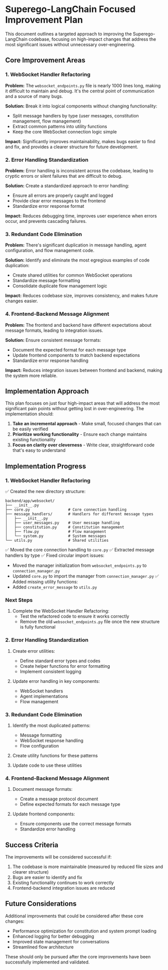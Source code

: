 # Superego-LangChain Focused Improvement Plan

This document outlines a targeted approach to improving the Superego-LangChain codebase, focusing on high-impact changes that address the most significant issues without unnecessary over-engineering.

## Core Improvement Areas

### 1. WebSocket Handler Refactoring

**Problem:** The `websocket_endpoints.py` file is nearly 1000 lines long, making it difficult to maintain and debug. It's the central point of communication and a source of many bugs.

**Solution:** Break it into logical components without changing functionality:
- Split message handlers by type (user messages, constitution management, flow management)
- Extract common patterns into utility functions
- Keep the core WebSocket connection logic simple

**Impact:** Significantly improves maintainability, makes bugs easier to find and fix, and provides a clearer structure for future development.

### 2. Error Handling Standardization

**Problem:** Error handling is inconsistent across the codebase, leading to cryptic errors or silent failures that are difficult to debug.

**Solution:** Create a standardized approach to error handling:
- Ensure all errors are properly caught and logged
- Provide clear error messages to the frontend
- Standardize error response format

**Impact:** Reduces debugging time, improves user experience when errors occur, and prevents cascading failures.

### 3. Redundant Code Elimination

**Problem:** There's significant duplication in message handling, agent configuration, and flow management code.

**Solution:** Identify and eliminate the most egregious examples of code duplication:
- Create shared utilities for common WebSocket operations
- Standardize message formatting
- Consolidate duplicate flow management logic

**Impact:** Reduces codebase size, improves consistency, and makes future changes easier.

### 4. Frontend-Backend Message Alignment

**Problem:** The frontend and backend have different expectations about message formats, leading to integration issues.

**Solution:** Ensure consistent message formats:
- Document the expected format for each message type
- Update frontend components to match backend expectations
- Standardize error response handling

**Impact:** Reduces integration issues between frontend and backend, making the system more reliable.

## Implementation Approach

This plan focuses on just four high-impact areas that will address the most significant pain points without getting lost in over-engineering. The implementation should:

1. **Take an incremental approach** - Make small, focused changes that can be easily verified
2. **Prioritize working functionality** - Ensure each change maintains existing functionality
3. **Focus on clarity over cleverness** - Write clear, straightforward code that's easy to understand

## Implementation Progress

### 1. WebSocket Handler Refactoring

✅ Created the new directory structure:
   ```
   backend/app/websocket/
   ├── __init__.py
   ├── core.py                 # Core connection handling
   ├── message_handlers/       # Handlers for different message types
   │   ├── __init__.py
   │   ├── user_messages.py    # User message handling
   │   ├── constitution.py     # Constitution management
   │   ├── flow.py             # Flow management
   │   └── system.py           # System messages
   └── utils.py                # Shared utilities
   ```

✅ Moved the core connection handling to `core.py`
✅ Extracted message handlers by type
✅ Fixed circular import issues:
   - Moved the manager initialization from `websocket_endpoints.py` to `connection_manager.py`
   - Updated `core.py` to import the manager from `connection_manager.py`
✅ Added missing utility functions:
   - Added `create_error_message` to `utils.py`

### Next Steps

1. Complete the WebSocket Handler Refactoring:
   - Test the refactored code to ensure it works correctly
   - Remove the old `websocket_endpoints.py` file once the new structure is fully functional

### 2. Error Handling Standardization

1. Create error utilities:
   - Define standard error types and codes
   - Create helper functions for error formatting
   - Implement consistent logging

2. Update error handling in key components:
   - WebSocket handlers
   - Agent implementations
   - Flow management

### 3. Redundant Code Elimination

1. Identify the most duplicated patterns:
   - Message formatting
   - WebSocket response handling
   - Flow configuration

2. Create utility functions for these patterns

3. Update code to use these utilities

### 4. Frontend-Backend Message Alignment

1. Document message formats:
   - Create a message protocol document
   - Define expected formats for each message type

2. Update frontend components:
   - Ensure components use the correct message formats
   - Standardize error handling

## Success Criteria

The improvements will be considered successful if:

1. The codebase is more maintainable (measured by reduced file sizes and clearer structure)
2. Bugs are easier to identify and fix
3. Existing functionality continues to work correctly
4. Frontend-backend integration issues are reduced

## Future Considerations

Additional improvements that could be considered after these core changes:

- Performance optimization for constitution and system prompt loading
- Enhanced logging for better debugging
- Improved state management for conversations
- Streamlined flow architecture

These should only be pursued after the core improvements have been successfully implemented and validated.
